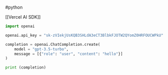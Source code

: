 #python 

[[Vercel AI SDK]]

``` python
import openai 

openai.api_key = "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" 

completion = openai.ChatCompletion.create( 
	model = "gpt-3.5-turbo", 
	message = [{"role": "user", "content": "hello"}] 
) 

print (completion)
```
